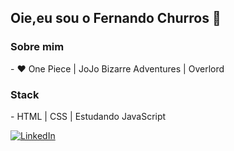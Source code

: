 <h2>Oie,eu sou o Fernando Churros 👋</h2>

<h3>Sobre mim</h3>
- ❤️ One Piece | JoJo Bizarre Adventures | Overlord

<h3>Stack</h3>
- HTML | CSS | Estudando JavaScript

<p>
  <a href="#">
    <img src="#" alt="LinkedIn">
  </a>
</p>
<!--
**FernandoChurros/FernandoChurros** is a ✨ _special_ ✨ repository because its `README.md` (this file) appears on your GitHub profile.

Here are some ideas to get you started:

- 🔭 I’m currently working on ...
- 🌱 I’m currently learning ...
- 👯 I’m looking to collaborate on ...
- 🤔 I’m looking for help with ...
- 💬 Ask me about ...
- 📫 How to reach me: ...
- 😄 Pronouns: ...
- ⚡ Fun fact: ...
--> FernandoChurros/mannoeu


